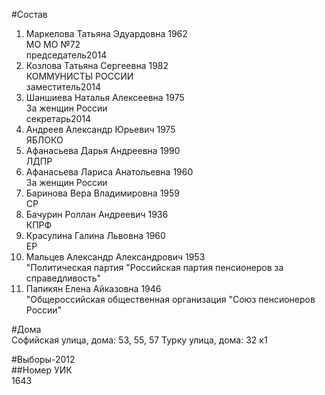 #Состав  
1. Маркелова Татьяна Эдуардовна 1962  
    МО МО №72  
    председатель2014  
2. Козлова Татьяна Сергеевна 1982  
    КОММУНИСТЫ РОССИИ  
    заместитель2014  
3. Шаншиева Наталья Алексеевна 1975  
    За женщин России  
    секретарь2014  
4. Андреев Александр Юрьевич 1975  
    ЯБЛОКО  
5. Афанасьева Дарья Андреевна 1990  
    ЛДПР  
6. Афанасьева Лариса Анатольевна 1960  
    За женщин России  
7. Баринова Вера Владимировна 1959  
    СР  
8. Бачурин Роллан Андреевич 1936  
    КПРФ  
9. Красулина Галина Львовна 1960  
    ЕР  
10. Мальцев Александр Александрович 1953  
    "Политическая партия "Российская партия пенсионеров за справедливость"  
11. Папикян Елена Айказовна 1946  
    "Общероссийская общественная организация "Союз пенсионеров России"  
  
#Дома  
Софийская улица, дома: 53, 55, 57 Турку улица, дома: 32 к1  
  
#Выборы-2012  
##Номер УИК  
1643  
